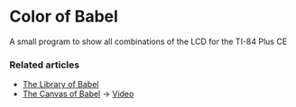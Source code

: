 # Color of Babel
A small program to show all combinations of the LCD for the TI-84 Plus CE

### Related articles
- [The Library of Babel](https://libraryofbabel.info/)
- [The Canvas of Babel](https://www.canvasofbabel.com/) $\to$ [Video](https://www.youtube.com/watch?v=awpVjv2-Ow0)
